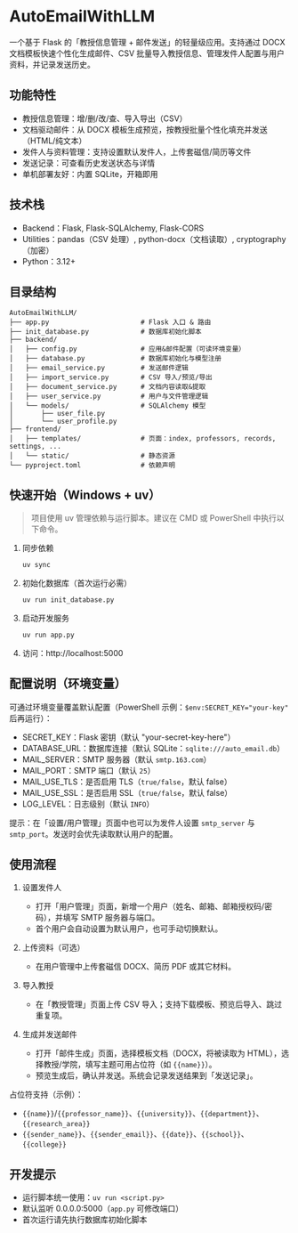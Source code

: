 # AutoEmailWithLLM

一个基于 Flask 的「教授信息管理 + 邮件发送」的轻量级应用。支持通过 DOCX 文档模板快速个性化生成邮件、CSV 批量导入教授信息、管理发件人配置与用户资料，并记录发送历史。


## 功能特性
- 教授信息管理：增/删/改/查、导入导出（CSV）
- 文档驱动邮件：从 DOCX 模板生成预览，按教授批量个性化填充并发送（HTML/纯文本）
- 发件人与资料管理：支持设置默认发件人，上传套磁信/简历等文件
- 发送记录：可查看历史发送状态与详情
- 单机部署友好：内置 SQLite，开箱即用


## 技术栈
- Backend：Flask, Flask-SQLAlchemy, Flask-CORS
- Utilities：pandas（CSV 处理）, python-docx（文档读取）, cryptography（加密）
- Python：3.12+


## 目录结构
```
AutoEmailWithLLM/
├── app.py                       # Flask 入口 & 路由
├── init_database.py             # 数据库初始化脚本
├── backend/
│   ├── config.py                # 应用&邮件配置（可读环境变量）
│   ├── database.py              # 数据库初始化与模型注册
│   ├── email_service.py         # 发送邮件逻辑
│   ├── import_service.py        # CSV 导入/预览/导出
│   ├── document_service.py      # 文档内容读取&提取
│   ├── user_service.py          # 用户与文件管理逻辑
│   └── models/                  # SQLAlchemy 模型
│       ├── user_file.py
│       └── user_profile.py
├── frontend/
│   ├── templates/               # 页面：index, professors, records, settings, ...
│   └── static/                  # 静态资源
└── pyproject.toml               # 依赖声明
```


## 快速开始（Windows + uv）
> 项目使用 uv 管理依赖与运行脚本。建议在 CMD 或 PowerShell 中执行以下命令。

1. 同步依赖
   ```bash
   uv sync
   ```

2. 初始化数据库（首次运行必需）
   ```bash
   uv run init_database.py
   ```

3. 启动开发服务
   ```bash
   uv run app.py
   ```

4. 访问：http://localhost:5000


## 配置说明（环境变量）
可通过环境变量覆盖默认配置（PowerShell 示例：`$env:SECRET_KEY="your-key"` 后再运行）：
- SECRET_KEY：Flask 密钥（默认 "your-secret-key-here"）
- DATABASE_URL：数据库连接（默认 SQLite：`sqlite:///auto_email.db`）
- MAIL_SERVER：SMTP 服务器（默认 `smtp.163.com`）
- MAIL_PORT：SMTP 端口（默认 `25`）
- MAIL_USE_TLS：是否启用 TLS（`true/false`，默认 false）
- MAIL_USE_SSL：是否启用 SSL（`true/false`，默认 false）
- LOG_LEVEL：日志级别（默认 `INFO`）

提示：在「设置/用户管理」页面中也可以为发件人设置 `smtp_server` 与 `smtp_port`。发送时会优先读取默认用户的配置。


## 使用流程
1. 设置发件人
   - 打开「用户管理」页面，新增一个用户（姓名、邮箱、邮箱授权码/密码），并填写 SMTP 服务器与端口。
   - 首个用户会自动设置为默认用户，也可手动切换默认。

2. 上传资料（可选）
   - 在用户管理中上传套磁信 DOCX、简历 PDF 或其它材料。

3. 导入教授
   - 在「教授管理」页面上传 CSV 导入；支持下载模板、预览后导入、跳过重复项。

4. 生成并发送邮件
   - 打开「邮件生成」页面，选择模板文档（DOCX，将被读取为 HTML），选择教授/学院，填写主题可用占位符（如 `{{name}}`）。
   - 预览生成后，确认并发送。系统会记录发送结果到「发送记录」。

占位符支持（示例）：
- `{{name}}`/`{{professor_name}}`、`{{university}}`、`{{department}}`、`{{research_area}}`
- `{{sender_name}}`、`{{sender_email}}`、`{{date}}`、`{{school}}`、`{{college}}`


## 开发提示
- 运行脚本统一使用：`uv run <script.py>`
- 默认监听 0.0.0.0:5000（`app.py` 可修改端口）
- 首次运行请先执行数据库初始化脚本